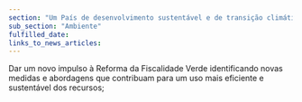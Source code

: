 ```yaml
---
section: "Um País de desenvolvimento sustentável e de transição climática"
sub_section: "Ambiente"
fulfilled_date:
links_to_news_articles:
---
```


Dar um novo impulso à Reforma da Fiscalidade Verde identificando novas medidas e abordagens que contribuam para um uso mais eficiente e sustentável dos recursos;